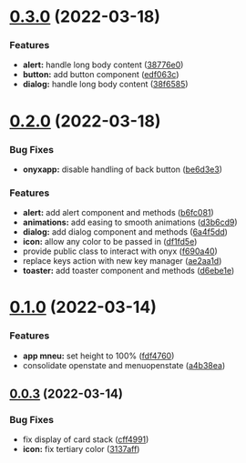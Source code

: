 # [0.3.0](https://github.com/garredow/onyx-ui/compare/v0.2.0...v0.3.0) (2022-03-18)


### Features

* **alert:** handle long body content ([38776e0](https://github.com/garredow/onyx-ui/commit/38776e0ea4e95c9345a5359e7c10f43ad2edff43))
* **button:** add button component ([edf063c](https://github.com/garredow/onyx-ui/commit/edf063c3b547dec2ac575bb12a3b8c623100065f))
* **dialog:** handle long body content ([38f6585](https://github.com/garredow/onyx-ui/commit/38f658508196367067ca17194d32c30adaa34318))

# [0.2.0](https://github.com/garredow/onyx-ui/compare/v0.1.0...v0.2.0) (2022-03-18)


### Bug Fixes

* **onyxapp:** disable handling of back button ([be6d3e3](https://github.com/garredow/onyx-ui/commit/be6d3e37c7c5de8c0664185b85d2cf79c7187ac4))


### Features

* **alert:** add alert component and methods ([b6fc081](https://github.com/garredow/onyx-ui/commit/b6fc081e30b9aceac1394f23be2fbabdc0e6579e))
* **animations:** add easing to smooth animations ([d3b6cd9](https://github.com/garredow/onyx-ui/commit/d3b6cd9bc592673794634a06feeca9cf1b72e6d7))
* **dialog:** add dialog component and methods ([6a4f5dd](https://github.com/garredow/onyx-ui/commit/6a4f5dd71413f2ea6c345338a264ebd636303db3))
* **icon:** allow any color to be passed in ([df1fd5e](https://github.com/garredow/onyx-ui/commit/df1fd5eb2d690c907c88f82fb31fee931a317339))
* provide public class to interact with onyx ([f690a40](https://github.com/garredow/onyx-ui/commit/f690a40e05d6135f62369ee96c29faad8a4cd61a))
* replace keys action with new key manager ([ae2aa1d](https://github.com/garredow/onyx-ui/commit/ae2aa1d7a78e86632a9708d3cc1ceea0269d3f2f))
* **toaster:** add toaster component and methods ([d6ebe1e](https://github.com/garredow/onyx-ui/commit/d6ebe1e03e5195db0b8401adbcb65ac4de6fedc6))

# [0.1.0](https://github.com/garredow/onyx-ui/compare/v0.0.3...v0.1.0) (2022-03-14)


### Features

* **app mneu:** set height to 100% ([fdf4760](https://github.com/garredow/onyx-ui/commit/fdf47605662ced9f33272293c9ced218a04ba5d5))
* consolidate openstate and menuopenstate ([a4b38ea](https://github.com/garredow/onyx-ui/commit/a4b38ead8240e1e4e7599abc27c56a454c556df4))

## [0.0.3](https://github.com/garredow/onyx-ui/compare/v0.0.2...v0.0.3) (2022-03-14)


### Bug Fixes

* fix display of card stack ([cff4991](https://github.com/garredow/onyx-ui/commit/cff499172949f791ecae3366f863425be62fcc73))
* **icon:** fix tertiary color ([3137aff](https://github.com/garredow/onyx-ui/commit/3137aff35c33b944059acabb05cab38d060598e4))
